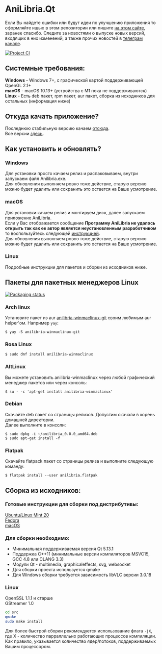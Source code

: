 # AniLibria.Qt

Если Вы найдете ошибки или будут идеи по улучшению приложения то оформляйте ишью в этом репозитории или пишите [на этом сайте](http://anilibriadesktop.reformal.ru/), заранее спасибо. Следите за новостями о выпуске новых версий, входящих в них изменений, а также прочих новостей в [телеграм канале](https://t.me/desktopclientanilibria).  

[![Project CI](https://github.com/anilibria/anilibria-winmaclinux/actions/workflows/c-cpp.yml/badge.svg)](https://github.com/anilibria/anilibria-winmaclinux/actions/workflows/c-cpp.yml)

## Системные требования:

**Windows** - Windows 7+, с графической картой поддерживающей OpenGL 2.1+  
**macOS** - macOS 10.13+ (устройства с M1 пока не поддерживаются)  
**Linux** - Есть deb пакет, rpm пакет, aur пакет, сборка из исходников для остальных (информация ниже)

## Откуда качать приложение?

Последнюю стабильную версию качаем [отсюда](https://github.com/anilibria/anilibria-winmaclinux/releases/latest).  
Все версии [здесь](https://github.com/anilibria/anilibria-winmaclinux/releases).

## Как установить и обновлять?

### Windows

Для установки просто качаем релиз и распаковываем, внутри запуcкаем файл Anilibria.exe.  
Для обновления выполняем ровно тоже действие, старую версию можно будет удалить или сохранить это остается на Ваше усмотрение.  

### macOS

Для установки качаем релиз и монтируем диск, далее запускаем приложение AniLibria.  
Если у Вас отображается сообщение **Программу AniLibria не удалось открыть так как ее автор является неустановленным разработчиком** то воспользуйтесь следующей [инструкцией](https://support.apple.com/ru-ru/guide/mac-help/mh40616/mac).  
Для обновления выполняем ровно тоже действие, старую версию можно будет удалить или сохранить это остается на Ваше усмотрение.

### Linux

Подробные инструкции для пакетов и сборки из исходников ниже.

## Пакеты для пакетных менеджеров Linux

[![Packaging status](https://repology.org/badge/vertical-allrepos/anilibria-winmaclinux.svg)](https://repology.org/project/anilibria-winmaclinux/versions)

### Arch linux
Установите пакет из aur [anilibria-winmaclinux-git](https://aur.archlinux.org/packages/anilibria-winmaclinux-git) своим любимым aur helper'ом. Например `yay`:

```console
$ yay -S anilibria-winmaclinux-git
```
### Rosa Linux

```console
$ sudo dnf install anilibria-winmaclinux
```

### AltLinux
Вы можете установить anilibria-winmaclinux через любой графический менеджер пакетов или через консоль:

```console
$ su - -c 'apt-get install anilibria-winmaclinux'
```

### Debian
Скачайте deb пакет со страницы релизов. Допустим скачали в корень домашней директории.  
Далее выполните в консоли:  
```console
$ sudo dpkg -i ~/anilibria_0.0.0_amd64.deb
$ sudo apt-get install -f
```
### Flatpak
Скачайте flatpack пакет со страницы релиза и выполните следующую команду:
```console
$ flatpak install --user anilibria.flatpak
```
## Сборка из исходников:

### Готовые инструкции для сборки под дистрибутивы:

[Ubuntu/Linux Mint 20](https://github.com/anilibria/anilibria-winmaclinux/blob/master/linuxmint20.md)  
[Fedora](https://github.com/anilibria/anilibria-winmaclinux/blob/master/fedora.md)  
[macOS](https://github.com/anilibria/anilibria-winmaclinux/blob/master/macosbuild.md)

### Для сборки необходимо:
- Минимальная поддерживаемая версия Qt 5.13.1
- Поддержка C++11 (минимальные версии компиляторов MSVC15, GCC 4.8 или CLANG 3.3)
- Модули Qt - multimedia, graphicaleffects, svg, websocket
- Для сборки проекта используется qmake
- Для Windows сборки требуется зависимость libVLC версии 3.0.18

### Linux

OpenSSL 1.1.1 и старше  
GStreamer 1.0

```bash
cd src
qmake
sudo make install
```
Для более быстрой сборки рекомендуется использование флага `-jX`, где X - количество парраллельно работающих процессов компиляции. Как правило, указывается количество ядер/потоков, поддерживаемых Вашим процессором.

